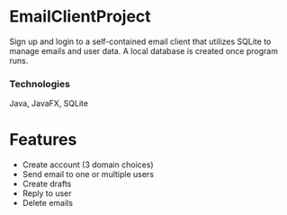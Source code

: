 # EmailClientProject
Sign up and login to a self-contained email client that utilizes SQLite to manage emails and user data. A local database is created once program runs.

### Technologies
Java, JavaFX, SQLite

# Features
- Create account (3 domain choices)
- Send email to one or multiple users
- Create drafts
- Reply to user 
- Delete emails
